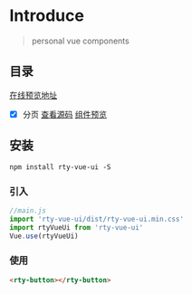 # Introduce
> personal vue components

## 目录
[在线预览地址](https://jgsrty.github.io/components/introduction.html)
* [x] 分页 [查看源码](https://github.com/jgsrty/rty-vue-components/blob/master/src/components/rtyPagination/index.vue) [组件预览](https://jgsrty.github.io/components/UI/%E5%88%86%E9%A1%B5.html)

## 安装

```
npm install rty-vue-ui -S
```

### 引入

``` js
//main.js
import 'rty-vue-ui/dist/rty-vue-ui.min.css'
import rtyVueUi from 'rty-vue-ui'
Vue.use(rtyVueUi)
```

### 使用

``` html
<rty-button></rty-button>
```
